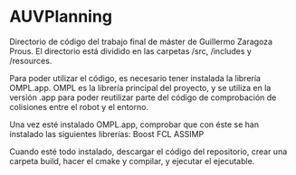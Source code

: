 # AUVPlanning

Directorio de código del trabajo final de máster de Guillermo Zaragoza Prous. El directorio está dividido en las carpetas /src, /includes y /resources.

Para poder utilizar el código, es necesario tener instalada la librería OMPL.app. OMPL es la librería principal del proyecto, y se utiliza en la versión .app para poder reutilizar parte del código de comprobación de colisiones entre el robot y el entorno.

Una vez esté instalado OMPL.app, comprobar que con éste se han instalado las siguientes librerías:
Boost
FCL
ASSIMP

Cuando esté todo instalado, descargar el código del repositorio, crear una carpeta build, hacer el cmake y compilar, y ejecutar el ejecutable.
